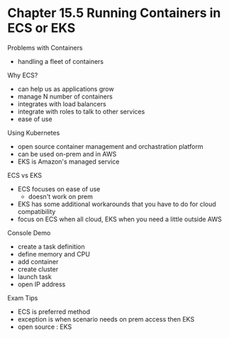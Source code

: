 # Chapter 15.5 Running Containers in ECS or EKS

Problems with Containers
- handling a fleet of containers

Why ECS?
- can help us as applications grow
- manage N number of containers
- integrates with load balancers
- integrate with roles to talk to other services
- ease of use

Using Kubernetes
- open source container management and orchastration platform
- can be used on-prem and in AWS
- EKS is Amazon's managed service

ECS vs EKS
- ECS focuses on ease of use
	- doesn't work on prem
- EKS has some additional workarounds that you have to do for cloud compatibility
- focus on ECS when all cloud, EKS when you need a little outside AWS 

Console Demo
- create a task definition
- define memory and CPU
- add container
- create cluster
- launch task
- open IP address

Exam Tips
- ECS is preferred method
- exception is when scenario needs on prem access then EKS
- open source : EKS
